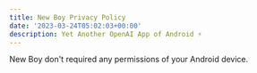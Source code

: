 ```yaml
---
title: New Boy Privacy Policy
date: '2023-03-24T05:02:03+00:00'
description: Yet Another OpenAI App of Android ⚡
---
```


New Boy don't required any permissions of your Android device.
